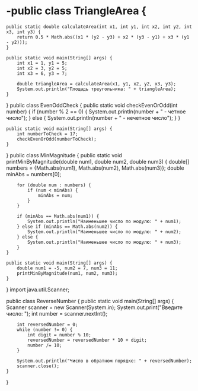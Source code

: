 # -public class TriangleArea {
    public static double calculateArea(int x1, int y1, int x2, int y2, int x3, int y3) {
        return 0.5 * Math.abs((x1 * (y2 - y3) + x2 * (y3 - y1) + x3 * (y1 - y2)));
    }

    public static void main(String[] args) {
        int x1 = 1, y1 = 5;
        int x2 = 3, y2 = 5;
        int x3 = 6, y3 = 7;

        double triangleArea = calculateArea(x1, y1, x2, y2, x3, y3);
        System.out.println("Площадь треугольника: " + triangleArea);
    }
}
public class EvenOddCheck {
    public static void checkEvenOrOdd(int number) {
        if (number % 2 == 0) {
            System.out.println(number + " - четное число");
        } else {
            System.out.println(number + " - нечетное число");
        }
    }

    public static void main(String[] args) {
        int numberToCheck = 17;
        checkEvenOrOdd(numberToCheck);
    }
}
public class MinMagnitude {
    public static void printMinByMagnitude(double num1, double num2, double num3) {
        double[] numbers = {Math.abs(num1), Math.abs(num2), Math.abs(num3)};
        double minAbs = numbers[0];

        for (double num : numbers) {
            if (num < minAbs) {
                minAbs = num;
            }
        }

        if (minAbs == Math.abs(num1)) {
            System.out.println("Наименьшее число по модулю: " + num1);
        } else if (minAbs == Math.abs(num2)) {
            System.out.println("Наименьшее число по модулю: " + num2);
        } else {
            System.out.println("Наименьшее число по модулю: " + num3);
        }
    }

    public static void main(String[] args) {
        double num1 = -5, num2 = 7, num3 = 11;
        printMinByMagnitude(num1, num2, num3);
    }
}
import java.util.Scanner;

public class ReverseNumber {
    public static void main(String[] args) {
        Scanner scanner = new Scanner(System.in);
        System.out.print("Введите число: ");
        int number = scanner.nextInt();

        int reversedNumber = 0;
        while (number != 0) {
            int digit = number % 10;
            reversedNumber = reversedNumber * 10 + digit;
            number /= 10;
        }

        System.out.println("Число в обратном порядке: " + reversedNumber);
        scanner.close();
    }
}
